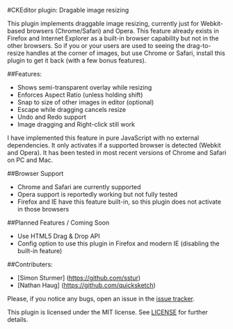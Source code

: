 #CKEditor plugin: Dragable image resizing

This plugin implements draggable image resizing, currently just for Webkit-based browsers (Chrome/Safari) and Opera. This feature already exists in Firefox and Internet Explorer as a built-in browser capability but not in the other browsers. So if you or your users are used to seeing the drag-to-resize handles at the corner of images, but use Chrome or Safari, install this plugin to get it back (with a few bonus features).

##Features:
 * Shows semi-transparent overlay while resizing
 * Enforces Aspect Ratio (unless holding shift)
 * Snap to size of other images in editor (optional)
 * Escape while dragging cancels resize
 * Undo and Redo support
 * Image dragging and Right-click still work

I have implemented this feature in pure JavaScript with no external dependencies. It only activates if a supported browser is detected (Webkit and Opera). It has been tested in most recent versions of Chrome and Safari on PC and Mac.

##Browser Support
 * Chrome and Safari are currently supported
 * Opera support is reportedly working but not fully tested
 * Firefox and IE have this feature built-in, so this plugin does not activate in those browsers

##Planned Features / Coming Soon
 * Use HTML5 Drag & Drop API
 * Config option to use this plugin in Firefox and modern IE (disabling the built-in feature)

##Contributers:
  * [Simon Sturmer] (https://github.com/sstur)
  * [Nathan Haug] (https://github.com/quicksketch)

Please, if you notice any bugs, open an issue in the [issue tracker](ck-dragresize/issues).

This plugin is licensed under the MIT license. See [LICENSE](ck-dragresize/blob/master/LICENSE) for further details.
